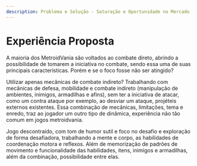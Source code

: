 ```yaml
---
description: Problema e Solução - Saturação e Oportunidade no Mercado
---
```


# Experiência Proposta

A maioria dos MetroidVania são voltados ao combate direto, abrindo a possibilidade de tomarem a iniciativa no combate, sendo essa uma de suas principais características. Porém e se o foco fosse não ser atingido?&#x20;

Utilizar apenas mecânicas de combate indireto? Trabalhando com mecânicas de defesa, mobilidade e combate indireto (manipulação de ambientes, inimigos, armadilhas e afins), sem ter a iniciativa de atacar, como um contra ataque por exemplo, ao desviar um ataque, projéteis externos existentes. Essa combinação de mecânicas, limitações, tema e enredo, traz ao jogador um outro tipo de dinâmica, experiência não tão comum em jogos metroidvania.&#x20;

Jogo descontraído, com tom de humor sutil e foco no desafio e exploração de forma desafiadora, trabalhando a mente e corpo, as habilidades de coordenação motora e reflexos. Além de memorização de padrões de movimento e funcionalidade das habilidades, itens, inimigos e armadilhas, além da combinação, possibilidade entre elas.

